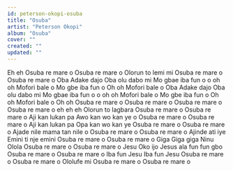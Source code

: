 ```yaml
---
id: peterson-okopi-osuba
title: "Osuba"
artist: "Peterson Okopi"
album: "Osuba"
cover: ""
created: ""
updated: ""
---
```


Eh eh
Osuba re mare o
Osuba re mare o
Olorun to lemi mi
Osuba re mare o Osuba re mare o
Oba Adake dajo
Oba olu dabo mi
Mo gbae iba fun o o
oh oh Mofori bale o
Mo gbe iba fun o
Oh oh Mofori bale o
Oba Adake dajo
Oba olu dabo mi
Mo gbae iba fun o o
oh oh Mofori bale o
Mo gbe iba fun o
Oh oh Mofori bale o
Oh oh Osuba re mare o
Osuba re mare o Osuba re mare o
Osuba re mare o
eh eh eh
Olorun to lagbara
Osuba re mare o Osuba re mare o
Aji kan lukan pa
Awo kan wo kan ye o
Osuba re mare o Osuba re mare o
Aji kan lukan pa
Opa kan wo kan ye
Osuba re mare o Osuba re mare o
Ajade nile mama tan nile o
Osuba re mare o Osuba re mare o
Ajinde ati iye
Emini ti nje emini
Osuba re mare o Osuba re mare o
Giga Giga giga
Ninu Olola
Osuba re mare o Osuba re mare o
Jesu Oko ijo
Jesus ala fun fun gbo
Osuba re mare o Osuba re mare o
Iba fun Jesu
Iba fun Jesu
Osuba re mare o Osuba re mare o
Ololufe mi
Osuba re mare o Osuba re mare o